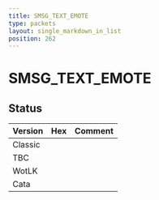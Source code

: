 ```yaml
---
title: SMSG_TEXT_EMOTE
type: packets
layout: single_markdown_in_list
position: 262
---
```


# SMSG_TEXT_EMOTE

## Status

Version | Hex | Comment
---------- | ---------- | ---------- 
Classic |  |  
TBC |  |  
WotLK |  |  
Cata |  |  

